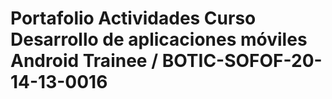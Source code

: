 # Portafolio Actividades Curso Desarrollo de aplicaciones móviles Android Trainee / BOTIC-SOFOF-20-14-13-0016
